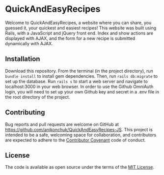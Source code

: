 # QuickAndEasyRecipes

Welcome to QuickAndEasyRecipes, a website where you can share, you guessed it, your quickest and easiest recipes! This website was built using Rails, with a JavaScript and jQuery front end. Index and show actions are displayed with AJAX, and the form for a new recipe is submitted dynamically with AJAX.

## Installation

Download this repository. From the terminal (in the project directory), run ```bundle install``` to install gem dependencies. Then, run ```rails db:migrate``` to set up the database. Run ```rails s``` to start a web server and navigate to localhost:3000 in your web browser. In order to use the Github OmniAuth login, you will need to set up your own Github key and secret in a .env file in the root directory of the project.

## Contributing

Bug reports and pull requests are welcome on GitHub at https://github.com/anikonchuk/QuickAndEasyRecipes-JS. This project is intended to be a safe, welcoming space for collaboration, and contributors are expected to adhere to the [Contributor Covenant](http://contributor-covenant.org) code of conduct.

## License

The code is available as open source under the terms of the [MIT License](https://opensource.org/licenses/MIT).
